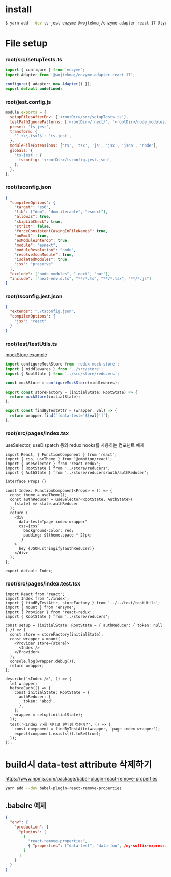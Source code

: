 # install

```bash
$ yarn add --dev ts-jest enzyme @wojtekmaj/enzyme-adapter-react-17 @types/enzyme redux-mock-store
```

# File setup

### root/src/setupTests.ts

```ts
import { configure } from 'enzyme';
import Adapter from '@wojtekmaj/enzyme-adapter-react-17';

configure({ adapter: new Adapter() });
export default undefined;
```

### root/jest.config.js

```js
module.exports = {
  setupFilesAfterEnv: ['<rootDir>/src/setupTests.ts'],
  testPathIgnorePatterns: ['<rootDir>/.next/', '<rootDir>/node_modules/'],
  preset: 'ts-jest',
  transform: {
    '^.+\\.tsx?$': 'ts-jest',
  },
  moduleFileExtensions: ['ts', 'tsx', 'js', 'jsx', 'json', 'node'],
  globals: {
    'ts-jest': {
      tsconfig: '<rootDir>/tsconfig.jest.json',
    },
  },
};
```

### root/tsconfig.json

```json
{
  "compilerOptions": {
    "target": "es6",
    "lib": ["dom", "dom.iterable", "esnext"],
    "allowJs": true,
    "skipLibCheck": true,
    "strict": false,
    "forceConsistentCasingInFileNames": true,
    "noEmit": true,
    "esModuleInterop": true,
    "module": "esnext",
    "moduleResolution": "node",
    "resolveJsonModule": true,
    "isolatedModules": true,
    "jsx": "preserve"
  },
  "exclude": ["node_modules", ".next", "out"],
  "include": ["next-env.d.ts", "**/*.ts", "**/*.tsx", "**/*.js"]
}
```

### root/tsconfig.jest.json

```json
{
  "extends": "./tsconfig.json",
  "compilerOptions": {
    "jsx": "react"
  }
}
```

### root/test/testUtils.ts

[mockStore example](https://stackoverflow.com/questions/56827300/how-to-test-a-component-using-react-redux-hooks)

```ts
import configureMockStore from 'redux-mock-store';
import { middlewares } from '../src/store';
import { RootState } from '../src/store/reducers';

const mockStore = configureMockStore(middlewares);

export const storeFactory = (initialState: RootState) => {
  return mockStore(initialState);
};

export const findByTestAttr = (wrapper, val) => {
  return wrapper.find(`[data-test='${val}']`);
};
```
### root/src/pages/index.tsx

useSelector, useDispatch 등의 redux hooks를 사용하는 컴포넌트 예제

```tsx
import React, { FunctionComponent } from 'react';
import { css, useTheme } from '@emotion/react';
import { useSelector } from 'react-redux';
import { RootState } from '../store/reducers';
import { AuthState } from '../store/reducers/auth/authReducer';

interface Props {}

const Index: FunctionComponent<Props> = () => {
  const theme = useTheme();
  const authReducer = useSelector<RootState, AuthState>(
    (state) => state.authReducer
  );
  return (
    <div
      data-test="page-index-wrapper"
      css={css`
        background-color: red;
        padding: ${theme.space * 2}px;
      `}
    >
      hey {JSON.stringify(authReducer)}
    </div>
  );
};

export default Index;
```

### root/src/pages/index.test.tsx

```tsx
import React from 'react';
import Index from './index';
import { findByTestAttr, storeFactory } from '../../test/testUtils';
import { mount } from 'enzyme';
import { Provider } from 'react-redux';
import { RootState } from '../store/reducers';

const setup = (initialState: RootState = { authReducer: { token: null } }) => {
  const store = storeFactory(initialState);
  const wrapper = mount(
    <Provider store={store}>
      <Index />
    </Provider>
  );
  console.log(wrapper.debug());
  return wrapper;
};

describe('<Index />', () => {
  let wrapper;
  beforeEach(() => {
    const initialState: RootState = {
      authReducer: {
        token: 'abcd',
      },
    };
    wrapper = setup(initialState);
  });
  test('<Index />를 제대로 랜더링 하는가?', () => {
    const component = findByTestAttr(wrapper, 'page-index-wrapper');
    expect(component.exists()).toBe(true);
  });
});
```

# build시 data-test attribute 삭제하기

https://www.npmjs.com/package/babel-plugin-react-remove-properties

```bash
yarn add --dev babel-plugin-react-remove-properties
```

## .babelrc 예제

```json
{
  "env": {
    "production": {
      "plugins": [
        [
          "react-remove-properties",
          { "properties": ["data-test", "data-foo", /my-suffix-expression$/] }
        ]
      ]
    }
  }
}
```
